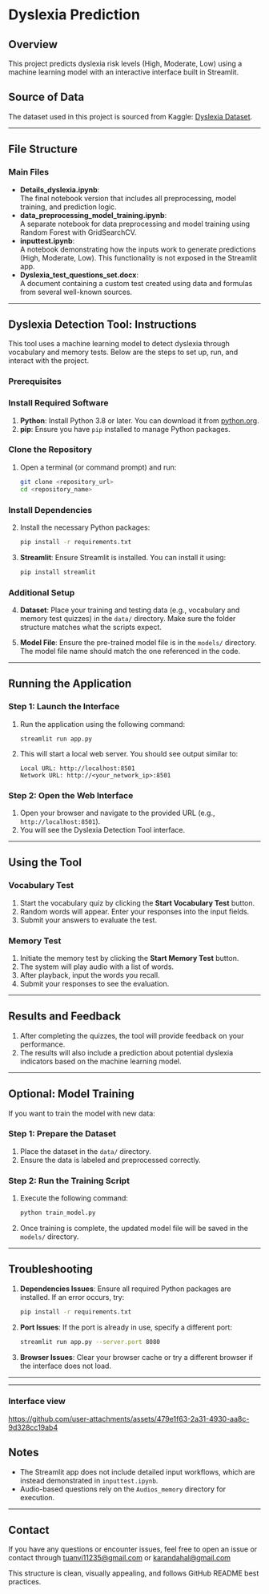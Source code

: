 # Dyslexia Prediction

## Overview
This project predicts dyslexia risk levels (High, Moderate, Low) using a machine learning model with an interactive interface built in Streamlit.

## Source of Data
The dataset used in this project is sourced from Kaggle: [Dyslexia Dataset](https://www.kaggle.com/datasets/thenikhilnj45/dyslexiaproject).

---

## File Structure
### Main Files
- **Details_dyslexia.ipynb**:  
  The final notebook version that includes all preprocessing, model training, and prediction logic.
- **data_preprocessing_model_training.ipynb**:  
  A separate notebook for data preprocessing and model training using Random Forest with GridSearchCV.
- **inputtest.ipynb**:  
  A notebook demonstrating how the inputs work to generate predictions (High, Moderate, Low). This functionality is not exposed in the Streamlit app.
- **Dyslexia_test_questions_set.docx**:  
  A document containing a custom test created using data and formulas from several well-known sources.

---

## Dyslexia Detection Tool: Instructions

This tool uses a machine learning model to detect dyslexia through vocabulary and memory tests. Below are the steps to set up, run, and interact with the project.

### Prerequisites

### Install Required Software
1. **Python**: Install Python 3.8 or later. You can download it from [python.org](https://www.python.org/downloads/).
2. **pip**: Ensure you have `pip` installed to manage Python packages.

### Clone the Repository
1. Open a terminal (or command prompt) and run:
   ```bash
   git clone <repository_url>
   cd <repository_name>
   ```

### Install Dependencies
2. Install the necessary Python packages:
   ```bash
   pip install -r requirements.txt
   ```

3. **Streamlit**: Ensure Streamlit is installed. You can install it using:
   ```bash
   pip install streamlit
   ```

### Additional Setup
4. **Dataset**: Place your training and testing data (e.g., vocabulary and memory test quizzes) in the `data/` directory. Make sure the folder structure matches what the scripts expect.

5. **Model File**: Ensure the pre-trained model file is in the `models/` directory. The model file name should match the one referenced in the code.

---

## Running the Application

### Step 1: Launch the Interface
1. Run the application using the following command:
   ```
   streamlit run app.py
   ```

2. This will start a local web server. You should see output similar to:
   ```
   Local URL: http://localhost:8501
   Network URL: http://<your_network_ip>:8501
   ```

### Step 2: Open the Web Interface
1. Open your browser and navigate to the provided URL (e.g., `http://localhost:8501`).
2. You will see the Dyslexia Detection Tool interface.

---

## Using the Tool

### Vocabulary Test
1. Start the vocabulary quiz by clicking the **Start Vocabulary Test** button.
2. Random words will appear. Enter your responses into the input fields.
3. Submit your answers to evaluate the test.

### Memory Test
1. Initiate the memory test by clicking the **Start Memory Test** button.
2. The system will play audio with a list of words.
3. After playback, input the words you recall.
4. Submit your responses to see the evaluation.

---

## Results and Feedback
1. After completing the quizzes, the tool will provide feedback on your performance.
2. The results will also include a prediction about potential dyslexia indicators based on the machine learning model.

---

## Optional: Model Training
If you want to train the model with new data:

### Step 1: Prepare the Dataset
1. Place the dataset in the `data/` directory.
2. Ensure the data is labeled and preprocessed correctly.

### Step 2: Run the Training Script
1. Execute the following command:
   ```bash
   python train_model.py
   ```
2. Once training is complete, the updated model file will be saved in the `models/` directory.

---

## Troubleshooting

1. **Dependencies Issues**: Ensure all required Python packages are installed. If an error occurs, try:
   ```bash
   pip install -r requirements.txt
   ```

2. **Port Issues**: If the port is already in use, specify a different port:
   ```bash
   streamlit run app.py --server.port 8080
   ```

3. **Browser Issues**: Clear your browser cache or try a different browser if the interface does not load.

---
---
### Interface view
https://github.com/user-attachments/assets/479e1f63-2a31-4930-aa8c-9d328cc19ab4



## Notes
- The Streamlit app does not include detailed input workflows, which are instead demonstrated in `inputtest.ipynb`.
- Audio-based questions rely on the `Audios_memory` directory for execution.

---

## Contact
If you have any questions or encounter issues, feel free to open an issue or contact through tuanvi11235@gmail.com or karandahal@gmail.com


This structure is clean, visually appealing, and follows GitHub README best practices.




